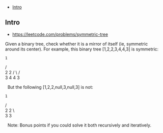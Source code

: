 - [Intro](#intro)

## Intro

- https://leetcode.com/problems/symmetric-tree

Given a binary tree, check whether it is a mirror of itself (ie, symmetric around its center).
For example, this binary tree [1,2,2,3,4,4,3] is symmetric:

    1
   / \
  2   2
 / \ / \
3  4 4  3

 
But the following [1,2,2,null,3,null,3] is not:

    1
   / \
  2   2
   \   \
   3    3

 
Note:
Bonus points if you could solve it both recursively and iteratively.
